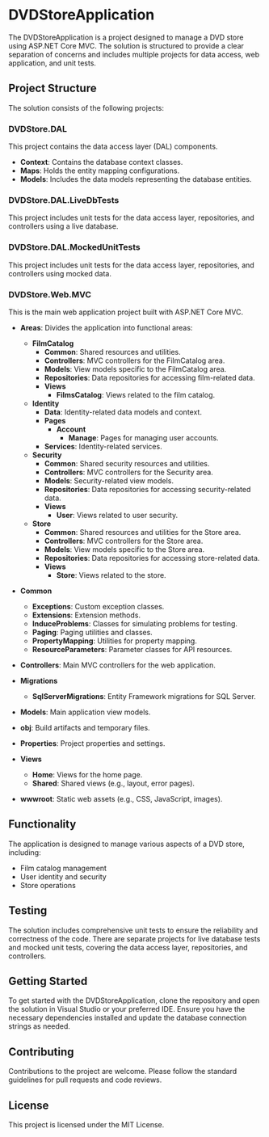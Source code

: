 # DVDStoreApplication

The DVDStoreApplication is a project designed to manage a DVD store using ASP.NET Core MVC. The solution is structured to provide a clear separation of concerns and includes multiple projects for data access, web application, and unit tests.

## Project Structure

The solution consists of the following projects:

### DVDStore.DAL
This project contains the data access layer (DAL) components.

- **Context**: Contains the database context classes.
- **Maps**: Holds the entity mapping configurations.
- **Models**: Includes the data models representing the database entities.

### DVDStore.DAL.LiveDbTests
This project includes unit tests for the data access layer, repositories, and controllers using a live database.

### DVDStore.DAL.MockedUnitTests
This project includes unit tests for the data access layer, repositories, and controllers using mocked data.

### DVDStore.Web.MVC
This is the main web application project built with ASP.NET Core MVC.

- **Areas**: Divides the application into functional areas:
  - **FilmCatalog**
    - **Common**: Shared resources and utilities.
    - **Controllers**: MVC controllers for the FilmCatalog area.
    - **Models**: View models specific to the FilmCatalog area.
    - **Repositories**: Data repositories for accessing film-related data.
    - **Views**
      - **FilmsCatalog**: Views related to the film catalog.
  - **Identity**
    - **Data**: Identity-related data models and context.
    - **Pages**
      - **Account**
        - **Manage**: Pages for managing user accounts.
    - **Services**: Identity-related services.
  - **Security**
    - **Common**: Shared security resources and utilities.
    - **Controllers**: MVC controllers for the Security area.
    - **Models**: Security-related view models.
    - **Repositories**: Data repositories for accessing security-related data.
    - **Views**
      - **User**: Views related to user security.
  - **Store**
    - **Common**: Shared resources and utilities for the Store area.
    - **Controllers**: MVC controllers for the Store area.
    - **Models**: View models specific to the Store area.
    - **Repositories**: Data repositories for accessing store-related data.
    - **Views**
      - **Store**: Views related to the store.

- **Common**
  - **Exceptions**: Custom exception classes.
  - **Extensions**: Extension methods.
  - **InduceProblems**: Classes for simulating problems for testing.
  - **Paging**: Paging utilities and classes.
  - **PropertyMapping**: Utilities for property mapping.
  - **ResourceParameters**: Parameter classes for API resources.

- **Controllers**: Main MVC controllers for the web application.
- **Migrations**
  - **SqlServerMigrations**: Entity Framework migrations for SQL Server.
- **Models**: Main application view models.
- **obj**: Build artifacts and temporary files.
- **Properties**: Project properties and settings.
- **Views**
  - **Home**: Views for the home page.
  - **Shared**: Shared views (e.g., layout, error pages).
- **wwwroot**: Static web assets (e.g., CSS, JavaScript, images).

## Functionality

The application is designed to manage various aspects of a DVD store, including:

- Film catalog management
- User identity and security
- Store operations

## Testing

The solution includes comprehensive unit tests to ensure the reliability and correctness of the code. There are separate projects for live database tests and mocked unit tests, covering the data access layer, repositories, and controllers.

## Getting Started

To get started with the DVDStoreApplication, clone the repository and open the solution in Visual Studio or your preferred IDE. Ensure you have the necessary dependencies installed and update the database connection strings as needed.

## Contributing

Contributions to the project are welcome. Please follow the standard guidelines for pull requests and code reviews.

## License

This project is licensed under the MIT License.

